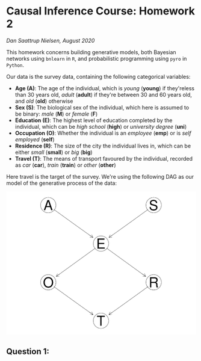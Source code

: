 # Causal Inference Course: Homework 2
*Dan Saattrup Nielsen, August 2020*

This homework concerns building generative models, both Bayesian networks using `bnlearn` in `R`, and probabilistic programming using `pyro` in `Python`.

Our data is the survey data, containing the following categorical variables:

  - **Age (A)**: The age of the individual, which is *young* (**young**) if they'reless than 30 years old, *adult* (**adult**) if they're between 30 and 60 years old, and *old* (**old**) otherwise
  - **Sex (S)**: The biological sex of the individual, which here is assumed to be binary: *male* (**M**) or *female* (**F**)
  - **Education (E)**: The highest level of education completed by the individual, which can be *high school* (**high**) or *university degree* (**uni**)
  - **Occupation (O)**: Whether the individual is an *employee* (**emp**) or is *self employed* (**self**)
  - **Residence (R)**: The size of the city the individual lives in, which can be either *small* (**small**) or *big* (**big**)
  - **Travel (T)**: The means of transport favoured by the individual, recorded as *car* (**car**), *train* (**train**) or *other* (**other**)

Here travel is the target of the survey. We're using the following DAG as our model of the generative process of the data:

![](img/dag.png)


## Question 1: 
